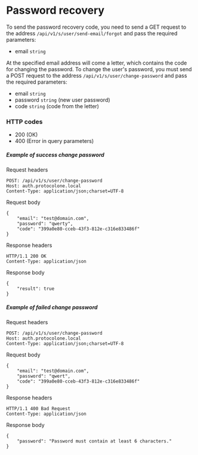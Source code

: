 Password recovery
=================

To send the password recovery code, you need to send a GET request to the address 
`/api/v1/s/user/send-email/forgot` and pass the required parameters:
- email `string`

At the specified email address will come a letter, which contains the code for changing 
the password. To change the user's password, you must send a POST request to the address 
`/api/v1/s/user/change-password` and pass the required parameters:
- email `string`
- password `string` (new user password)
- code `string` (code from the letter)

### HTTP codes
- 200 (ОК)
- 400 (Error in query parameters)

##### Example of success change password
Request headers

    POST: /api/v1/s/user/change-password
    Host: auth.protocolone.local
    Content-Type: application/json;charset=UTF-8
    
Request body

    {
        "email": "test@domain.com", 
        "password": "qwerty", 
        "code": "399a0e80-cceb-43f3-812e-c316e833486f"
    }
    
Response headers

    HTTP/1.1 200 OK
    Content-Type: application/json
    
Response body

    {
        "result": true
    }

##### Example of failed change password
Request headers

    POST: /api/v1/s/user/change-password
    Host: auth.protocolone.local
    Content-Type: application/json;charset=UTF-8
    
Request body

    {
        "email": "test@domain.com", 
        "password": "qwert", 
        "code": "399a0e80-cceb-43f3-812e-c316e833486f"
    }
    
Response headers

    HTTP/1.1 400 Bad Request
    Content-Type: application/json
    
Response body

    {
        "password": "Password must contain at least 6 characters."
    }
